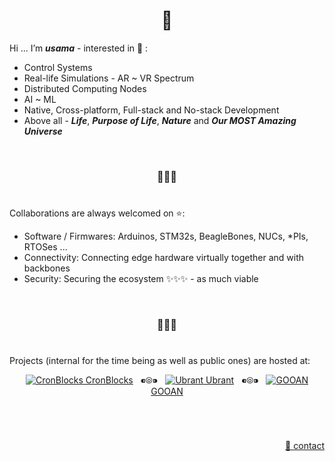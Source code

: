 <h1 align="center">👋</h1>

Hi ... I’m **_usama_** - interested in 👀 :
  
  - Control Systems
  - Real-life Simulations - AR ~ VR Spectrum
  - Distributed Computing Nodes
  - AI ~ ML
  - Native, Cross-platform, Full-stack and No-stack Development
  - Above all - **_Life_**, **_Purpose of Life_**, **_Nature_** and **_Our MOST Amazing Universe_**


&nbsp;

<h3 align="center">💞️💞️💞️</h3>

# 

Collaborations are always welcomed on :star::
  - Software / Firmwares: Arduinos, STM32s, BeagleBones, NUCs, \*PIs, RTOSes ...
  - Connectivity: Connecting edge hardware virtually together and with backbones
  - Security: Securing the ecosystem ✨✨✨ - as much viable


&nbsp;

<h3 align="center">🌱🌱🌱</h3>

# 

Projects (internal for the time being as well as public ones) are hosted at:

<p align="center">
  <!--<a href="https://github.com/innolixir"><img src="https://avatars.githubusercontent.com/u/85053112?s=28&v=4" alt="Innolixir" /> Innolixir</a>
  &nbsp;&nbsp;⁌⦾⁍&nbsp;&nbsp;-->
  <a href="https://github.com/cronblocks"><img src="https://avatars.githubusercontent.com/u/86520771?s=28&v=4" alt="CronBlocks" /> CronBlocks</a>
  &nbsp;&nbsp;⁌⦾⁍&nbsp;&nbsp;
  <!--<a href="https://github.com/cronblocks-ai"><img src="https://avatars.githubusercontent.com/u/103107980?s=28&v=4" alt="CronBlocks AI" /> CronBlocks AI</a>
  &nbsp;&nbsp;⁌⦾⁍&nbsp;&nbsp;-->
  <a href="https://github.com/ubrant"><img src="https://avatars.githubusercontent.com/u/87671848?s=28&v=4" alt="Ubrant" /> Ubrant</a>
  &nbsp;&nbsp;⁌⦾⁍&nbsp;&nbsp;
  <a href="https://github.com/gooan"><img src="https://avatars.githubusercontent.com/u/87671960?s=28&v=4" alt="GOOAN" /> GOOAN</a>
</p>

&nbsp;

# 
<p align="right"><a href="mailto:anti.qazi@gmail.com">&#128231; contact</a></p>
